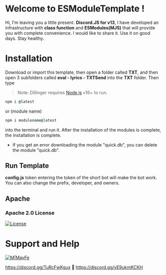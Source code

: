 # Welcome to ESModuleTemplate !

Hi, I'm leaving you a little present. **Discord.JS for v13**, I have developed an infrastructure with **class function** and **ESModules(MJS)** that will provide you with complete convenience. I would like to share it. Use it on good days. Stay healthy.

# Installation
Download or import this template, then open a folder called **TXT**, and then open 3 subfolders called **eval - lyrics - TXTSend** into the **TXT** folder. Then type 
> Note: Dillinger requires [Node.js](https://nodejs.org/) v16+ to run.
```j
npm i @latest
``` 
or  (module name)
```j
npm i modulename@latest
``` 
into the terminal and run it.
After the installation of the modules is complete, the installation is complete.

- If you get an error downloading the module "quick.db", you can delete the module "quick.db".

## Run Template

**config.js** token entering the token of the short bot will make the bot work. You can also change the prefix, developer, and owners.

## Apache
### Apache 2.0 License
[![License](https://img.shields.io/badge/License-Apache%202.0-yellowgreen.svg)](https://opensource.org/licenses/Apache-2.0)  

# Support and Help

[![M|MayFe](https://cdn.discordapp.com/attachments/817825141051752498/870319476342661200/Layer_5_copy_2.png)](https://discord.com/users/402047297963294730)

https://discord.gg/TuRcFwKgux 🚨 https://discord.gg/vE9ukmKCKH
